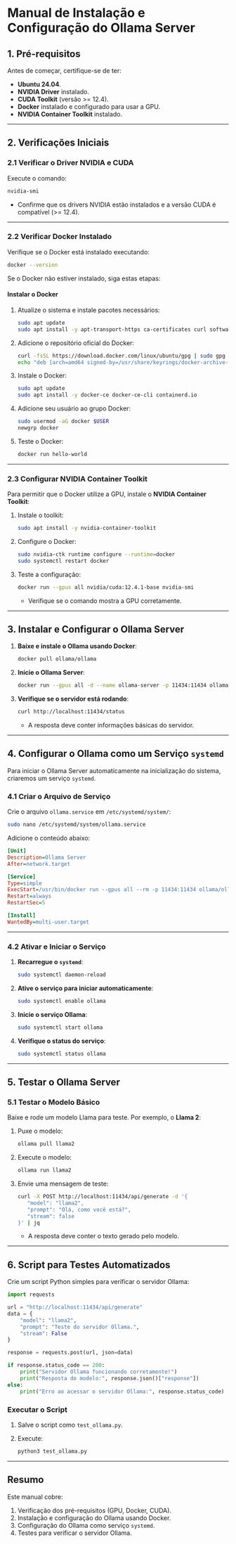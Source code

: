 # **Manual de Instalação e Configuração do Ollama Server**

## **1. Pré-requisitos**

Antes de começar, certifique-se de ter:

- **Ubuntu 24.04**.
- **NVIDIA Driver** instalado.
- **CUDA Toolkit** (versão >= 12.4).
- **Docker** instalado e configurado para usar a GPU.
- **NVIDIA Container Toolkit** instalado.

---

## **2. Verificações Iniciais**

### **2.1 Verificar o Driver NVIDIA e CUDA**

Execute o comando:

```bash
nvidia-smi
```

- Confirme que os drivers NVIDIA estão instalados e a versão CUDA é compatível (>= 12.4).

---

### **2.2 Verificar Docker Instalado**

Verifique se o Docker está instalado executando:

```bash
docker --version
```

Se o Docker não estiver instalado, siga estas etapas:

#### Instalar o Docker

1. Atualize o sistema e instale pacotes necessários:
   
   ```bash
   sudo apt update
   sudo apt install -y apt-transport-https ca-certificates curl software-properties-common
   ```

2. Adicione o repositório oficial do Docker:
   
   ```bash
   curl -fsSL https://download.docker.com/linux/ubuntu/gpg | sudo gpg --dearmor -o /usr/share/keyrings/docker-archive-keyring.gpg
   echo "deb [arch=amd64 signed-by=/usr/share/keyrings/docker-archive-keyring.gpg] https://download.docker.com/linux/ubuntu $(lsb_release -cs) stable" | sudo tee /etc/apt/sources.list.d/docker.list > /dev/null
   ```

3. Instale o Docker:
   
   ```bash
   sudo apt update
   sudo apt install -y docker-ce docker-ce-cli containerd.io
   ```

4. Adicione seu usuário ao grupo Docker:
   
   ```bash
   sudo usermod -aG docker $USER
   newgrp docker
   ```

5. Teste o Docker:
   
   ```bash
   docker run hello-world
   ```

---

### **2.3 Configurar NVIDIA Container Toolkit**

Para permitir que o Docker utilize a GPU, instale o **NVIDIA Container Toolkit**:

1. Instale o toolkit:
   
   ```bash
   sudo apt install -y nvidia-container-toolkit
   ```

2. Configure o Docker:
   
   ```bash
   sudo nvidia-ctk runtime configure --runtime=docker
   sudo systemctl restart docker
   ```

3. Teste a configuração:
   
   ```bash
   docker run --gpus all nvidia/cuda:12.4.1-base nvidia-smi
   ```
   
   - Verifique se o comando mostra a GPU corretamente.

---

## **3. Instalar e Configurar o Ollama Server**

1. **Baixe e instale o Ollama usando Docker**:
   
   ```bash
   docker pull ollama/ollama
   ```

2. **Inicie o Ollama Server**:
   
   ```bash
   docker run --gpus all -d --name ollama-server -p 11434:11434 ollama/ollama
   ```

3. **Verifique se o servidor está rodando**:
   
   ```bash
   curl http://localhost:11434/status
   ```
   
   - A resposta deve conter informações básicas do servidor.

---

## **4. Configurar o Ollama como um Serviço `systemd`**

Para iniciar o Ollama Server automaticamente na inicialização do sistema, criaremos um serviço `systemd`.

### **4.1 Criar o Arquivo de Serviço**

Crie o arquivo `ollama.service` em `/etc/systemd/system/`:

```bash
sudo nano /etc/systemd/system/ollama.service
```

Adicione o conteúdo abaixo:

```ini
[Unit]
Description=Ollama Server
After=network.target

[Service]
Type=simple
ExecStart=/usr/bin/docker run --gpus all --rm -p 11434:11434 ollama/ollama
Restart=always
RestartSec=5

[Install]
WantedBy=multi-user.target
```

---

### **4.2 Ativar e Iniciar o Serviço**

1. **Recarregue o `systemd`**:
   
   ```bash
   sudo systemctl daemon-reload
   ```

2. **Ative o serviço para iniciar automaticamente**:
   
   ```bash
   sudo systemctl enable ollama
   ```

3. **Inicie o serviço Ollama**:
   
   ```bash
   sudo systemctl start ollama
   ```

4. **Verifique o status do serviço**:
   
   ```bash
   sudo systemctl status ollama
   ```

---

## **5. Testar o Ollama Server**

### **5.1 Testar o Modelo Básico**

Baixe e rode um modelo Llama para teste. Por exemplo, o **Llama 2**:

1. Puxe o modelo:
   
   ```bash
   ollama pull llama2
   ```

2. Execute o modelo:
   
   ```bash
   ollama run llama2
   ```

3. Envie uma mensagem de teste:
   
   ```bash
   curl -X POST http://localhost:11434/api/generate -d '{
      "model": "llama2",
      "prompt": "Olá, como você está?",
      "stream": false
   }' | jq
   ```
   
   - A resposta deve conter o texto gerado pelo modelo.

---

## **6. Script para Testes Automatizados**

Crie um script Python simples para verificar o servidor Ollama:

```python
import requests

url = "http://localhost:11434/api/generate"
data = {
    "model": "llama2",
    "prompt": "Teste do servidor Ollama.",
    "stream": False
}

response = requests.post(url, json=data)

if response.status_code == 200:
    print("Servidor Ollama funcionando corretamente!")
    print("Resposta do modelo:", response.json()["response"])
else:
    print("Erro ao acessar o servidor Ollama:", response.status_code)
```

### **Executar o Script**

1. Salve o script como `test_ollama.py`.

2. Execute:
   
   ```bash
   python3 test_ollama.py
   ```

---

## **Resumo**

Este manual cobre:

1. Verificação dos pré-requisitos (GPU, Docker, CUDA).
2. Instalação e configuração do Ollama usando Docker.
3. Configuração do Ollama como serviço `systemd`.
4. Testes para verificar o servidor Ollama.


